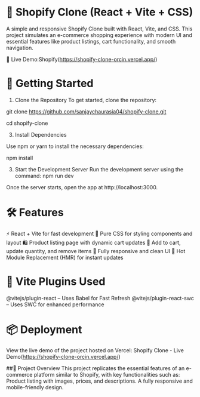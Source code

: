 

# 🛒 Shopify Clone (React + Vite + CSS)
A simple and responsive Shopify Clone built with React, Vite, and CSS. This project simulates an e-commerce shopping experience with modern UI and essential features like product listings, cart functionality, and smooth navigation.

🔗 Live Demo:Shopify(https://shopify-clone-orcin.vercel.app/)

# 🚀 Getting Started

1. Clone the Repository
To get started, clone the repository:

git clone https://github.com/sanjaychaurasia04/shopify-clone.git

cd shopify-clone

3. Install Dependencies
   
Use npm or yarn to install the necessary dependencies:


npm install

3. Start the Development Server
Run the development server using the command:
npm run dev

Once the server starts, open the app at http://localhost:3000.


# 🛠️ Features


⚡ React + Vite for fast development
🎨 Pure CSS for styling components and layout
🛍️ Product listing page with dynamic cart updates
🛒 Add to cart, update quantity, and remove items
📱 Fully responsive and clean UI
🔁 Hot Module Replacement (HMR) for instant updates


# 🧩 Vite Plugins Used

@vitejs/plugin-react – Uses Babel for Fast Refresh
@vitejs/plugin-react-swc – Uses SWC for enhanced performance


# 📦 Deployment

View the live demo of the project hosted on Vercel:
Shopify Clone - Live Demo(https://shopify-clone-orcin.vercel.app/)

##🎨 Project Overview
This project replicates the essential features of an e-commerce platform similar to Shopify, with key functionalities such as:
Product listing with images, prices, and descriptions.
A fully responsive and mobile-friendly design.
